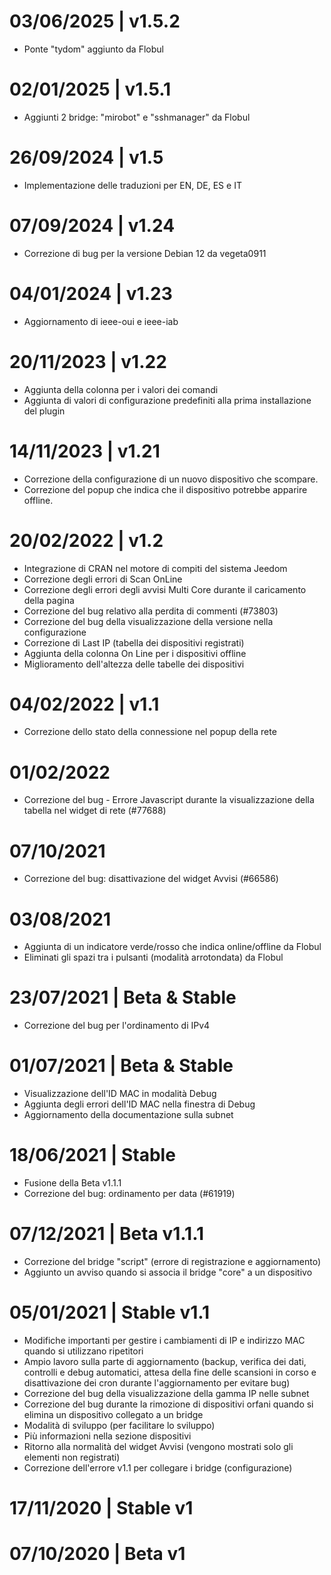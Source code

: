 # 03/06/2025 | v1.5.2
* Ponte "tydom" aggiunto da Flobul

# 02/01/2025 | v1.5.1
* Aggiunti 2 bridge: "mirobot" e "sshmanager" da Flobul

# 26/09/2024 | v1.5
* Implementazione delle traduzioni per EN, DE, ES e IT

# 07/09/2024 | v1.24
* Correzione di bug per la versione Debian 12 da vegeta0911

# 04/01/2024 | v1.23
* Aggiornamento di ieee-oui e ieee-iab

# 20/11/2023 | v1.22
* Aggiunta della colonna per i valori dei comandi
* Aggiunta di valori di configurazione predefiniti alla prima installazione del plugin

# 14/11/2023 | v1.21
* Correzione della configurazione di un nuovo dispositivo che scompare.
* Correzione del popup che indica che il dispositivo potrebbe apparire offline.

# 20/02/2022 | v1.2
* Integrazione di CRAN nel motore di compiti del sistema Jeedom
* Correzione degli errori di Scan OnLine
* Correzione degli errori degli avvisi Multi Core durante il caricamento della pagina
* Correzione del bug relativo alla perdita di commenti (#73803)
* Correzione del bug della visualizzazione della versione nella configurazione
* Correzione di Last IP (tabella dei dispositivi registrati)
* Aggiunta della colonna On Line per i dispositivi offline
* Miglioramento dell'altezza delle tabelle dei dispositivi

# 04/02/2022 | v1.1
* Correzione dello stato della connessione nel popup della rete

# 01/02/2022
* Correzione del bug - Errore Javascript durante la visualizzazione della tabella nel widget di rete (#77688)

# 07/10/2021
* Correzione del bug: disattivazione del widget Avvisi (#66586)

# 03/08/2021
* Aggiunta di un indicatore verde/rosso che indica online/offline da Flobul
* Eliminati gli spazi tra i pulsanti (modalità arrotondata) da Flobul

# 23/07/2021 | Beta & Stable
* Correzione del bug per l'ordinamento di IPv4

# 01/07/2021 | Beta & Stable
* Visualizzazione dell'ID MAC in modalità Debug
* Aggiunta degli errori dell'ID MAC nella finestra di Debug
* Aggiornamento della documentazione sulla subnet

# 18/06/2021 | Stable
* Fusione della Beta v1.1.1
* Correzione del bug: ordinamento per data (#61919)

# 07/12/2021 | Beta v1.1.1
* Correzione del bridge "script" (errore di registrazione e aggiornamento)
* Aggiunto un avviso quando si associa il bridge "core" a un dispositivo

# 05/01/2021 | Stable v1.1
* Modifiche importanti per gestire i cambiamenti di IP e indirizzo MAC quando si utilizzano ripetitori
* Ampio lavoro sulla parte di aggiornamento (backup, verifica dei dati, controlli e debug automatici, attesa della fine delle scansioni in corso e disattivazione dei cron durante l'aggiornamento per evitare bug)
* Correzione del bug della visualizzazione della gamma IP nelle subnet
* Correzione del bug durante la rimozione di dispositivi orfani quando si elimina un dispositivo collegato a un bridge
* Modalità di sviluppo (per facilitare lo sviluppo)
* Più informazioni nella sezione dispositivi
* Ritorno alla normalità del widget Avvisi (vengono mostrati solo gli elementi non registrati)
* Correzione dell'errore v1.1 per collegare i bridge (configurazione)

# 17/11/2020 | Stable v1

# 07/10/2020 | Beta v1
